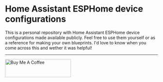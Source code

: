 # Home Assistant ESPHome device configurations
This is a personal repository with Home Assistant ESPHome device configurations made available publicly. Feel free to use them yourself or as a reference for making your own blueprints. I'd love to know when you come across this and wether it was helpful!

---

<a href="https://www.buymeacoffee.com/IIStevowII" target="_blank"><img src="https://cdn.buymeacoffee.com/buttons/v2/default-yellow.png" alt="Buy Me A Coffee" style="height: 60px !important;width: 217px !important;" ></a>
